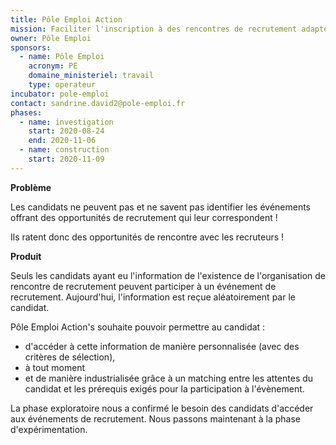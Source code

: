 ```yaml
---
title: Pôle Emploi Action
mission: Faciliter l'inscription à des rencontres de recrutement adaptées à son profil
owner: Pôle Emploi
sponsors:
  - name: Pôle Emploi
    acronym: PE
    domaine_ministeriel: travail
    type: operateur
incubator: pole-emploi
contact: sandrine.david2@pole-emploi.fr
phases:
  - name: investigation
    start: 2020-08-24
    end: 2020-11-06
  - name: construction
    start: 2020-11-09
---
```

**Problème**

Les candidats ne peuvent pas et ne savent pas identifier les événements offrant des opportunités de recrutement qui leur correspondent !

Ils ratent donc des opportunités de rencontre avec les recruteurs !

**Produit**

Seuls les candidats ayant eu l'information de l'existence de l'organisation de rencontre de recrutement peuvent participer à un événement de recrutement. Aujourd'hui, l'information est reçue aléatoirement par le candidat.


Pôle Emploi Action's souhaite pouvoir permettre au candidat :
- d'accéder à cette information de manière personnalisée (avec des critères de sélection),
- à tout moment
- et de manière industrialisée grâce à un matching entre les attentes du candidat et les prérequis exigés pour la participation à l'évènement.


La phase exploratoire nous a confirmé le besoin des candidats d'accéder aux événements de recrutement. Nous passons maintenant à la phase d'expérimentation.
